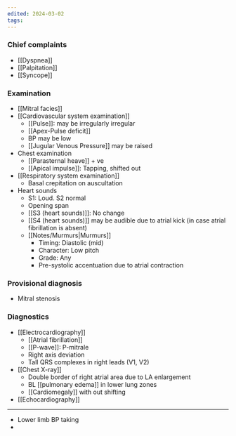 ```yaml
---
edited: 2024-03-02
tags:
---
```

### Chief complaints
- [[Dyspnea]]
- [[Palpitation]] 
- [[Syncope]] 
### Examination
- [[Mitral facies]] 
- [[Cardiovascular system examination]] 
	- [[Pulse]]: may be irregularly irregular
	- [[Apex-Pulse deficit]] 
	- BP may be low
	- [[Jugular Venous Pressure]] may be raised
- Chest examination
	- [[Parasternal heave]] + ve
	- [[Apical impulse]]: Tapping, shifted out 
- [[Respiratory system examination]]
	- Basal crepitation on auscultation 
- Heart sounds
	- S1: Loud. S2 normal
	- Opening span
	- [[S3 (heart sounds)]]: No change
	- [[S4 (heart sounds)]]  may be audible due to atrial kick (in case atrial fibrillation is absent)
	- [[Notes/Murmurs|Murmurs]] 
		- Timing: Diastolic (mid)
		- Character: Low pitch
		- Grade: Any
		- Pre-systolic accentuation due to atrial contraction
### Provisional diagnosis
- Mitral stenosis
### Diagnostics
- [[Electrocardiography]] 
	- [[Atrial fibrillation]]
	- [[P-wave]]: P-mitrale
	- Right axis deviation
	- Tall QRS complexes in right leads (V1, V2)
- [[Chest X-ray]] 
	- Double border of right atrial area due to LA enlargement
	- BL [[pulmonary edema]] in lower lung zones
	- [[Cardiomegaly]] with out shifting
- [[Echocardiography]] 
---
- Lower limb BP taking
- 